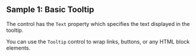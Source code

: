 ## Sample 1: Basic Tooltip

The control has the `Text` property which specifies the text displayed in the tooltip.

You can use the `Tooltip` control to wrap links, buttons, or any HTML block elements.